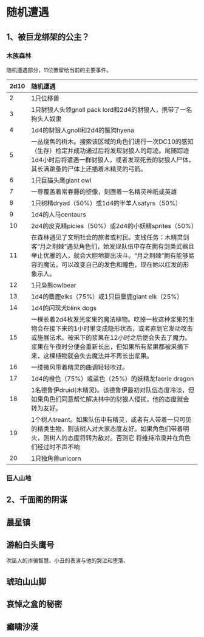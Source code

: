 # 随机遭遇
## 1、被巨龙绑架的公主？
### 木族森林
随机遭遇部分，11位置留给当前的主要事件。

| 2d10 | 随机遭遇                                                     |
| ---- | :----------------------------------------------------------- |
| 2    | 1只位移兽                                                    |
| 3    | 1只豺狼人头领gnoll pack lord和2d4的豺狼人，携带了一名狗头人奴隶 |
| 4    | 1d4的豺狼人gnoll和2d4的鬣狗hyena                             |
| 5    | 一丛烧焦的树木。搜索该区域的角色们进行一次DC10的感知（生存）检定并成功通过后将发现豺狼人的踪迹。尾随踪迹1d4小时后将遭遇一群豺狼人，或者发现死去的豺狼人尸体，其长满跳蚤的尸体上还插着木精灵的弓箭。 |
| 6    | 1只巨猫头鹰giant owl                                         |
| 7    | 一尊覆盖着常春藤的塑像，刻画着一名精灵神祇或英雄             |
| 8    | 1只树精dryad（50%）或1d4的半羊人satyrs（50%）                |
| 9    | 1d4的人马centaurs                                            |
| 10   | 2d4的皮克精picies（50%）或2d4的小妖精sprites（50%）          |
| 11   | 在森林遇见了文明社会的旅者或村民。支线任务：木精灵剑客“月之荆棘”遇见角色们，她发现队伍中存在拥有剑类武器且举止优雅的人，就会大胆地提出决斗。“月之荆棘”拥有能够易容的魔法，可以改变自己的发色和瞳色，现在她以红发的形象示人。 |
| 12   | 1只枭熊owlbear                                               |
| 13   | 1d4的麋鹿elks（75%）或1只巨麋鹿giant elk（25%）              |
| 14   | 1d4的闪现犬blink dogs                                        |
| 15   | 一棵长着2d4枚发光浆果的魔法植物。吃掉一枚这种浆果的生物会在接下来的1小时里变成隐形状态，或者直到它发动攻击或施展法术。被采下的浆果在12小时之后便会失去了魔力。浆果在午夜时分便会重新长出，但如果所有浆果都被采摘下来，这棵植物就会失去魔法并不再长出浆果。 |
| 16   | 一缕微风带着精灵的曲调轻轻吹过。                             |
| 17   | 1d4的橙色（75%）或蓝色（25%）的妖精龙faerie dragon           |
| 18   | 1名德鲁伊druid(木精灵)。该德鲁伊最初对队伍态度冷淡，但如果角色们同意帮忙解决林中的豺狼人侵扰，他的态度就会转为友好。 |
| 19   | 1个树人treant。如果队伍中有精灵，或者有人带着一只可见的精类生物，则该树人对大家态度友好。如果角色们带着明火，则树人的态度将转为敌对。否则它  将维持冷漠并在角色们经过时不声不响 |
| 20   | 1只独角兽unicorn                                             |

### 巨人山地

## 2、千面阁的阴谋
## 晨星镇

## 游船白头鹰号
吹笛人的诈骗智慧、小丑的表演与他的哭泣和堕落、

## 琥珀山山脚

## 哀悼之盒的秘密
## 癫啸沙漠














